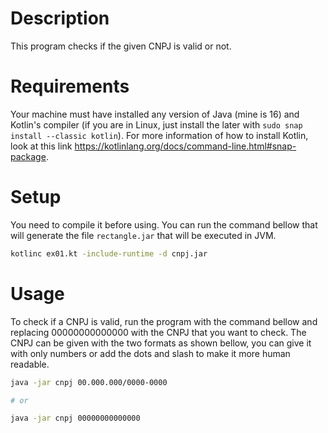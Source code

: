 # Description

This program checks if the given CNPJ is valid or not.

# Requirements

Your machine must have installed any version of Java (mine is 16) and Kotlin's compiler (if you are
in Linux, just install the later with `sudo snap install --classic kotlin`). For more information of
how to install Kotlin, look at this link https://kotlinlang.org/docs/command-line.html#snap-package.

# Setup

You need to compile it before using. You can run the command bellow that will generate the file
`rectangle.jar` that will be executed in JVM.

~~~sh 
kotlinc ex01.kt -include-runtime -d cnpj.jar
~~~


# Usage

To check if a CNPJ is valid, run the program with the command bellow and replacing 00000000000000
with the CNPJ that you want to check. The CNPJ can be given with the two formats as shown bellow,
you can give it with only numbers or add the dots and slash to make it more human readable.


~~~sh
java -jar cnpj 00.000.000/0000-0000

# or

java -jar cnpj 00000000000000
~~~

